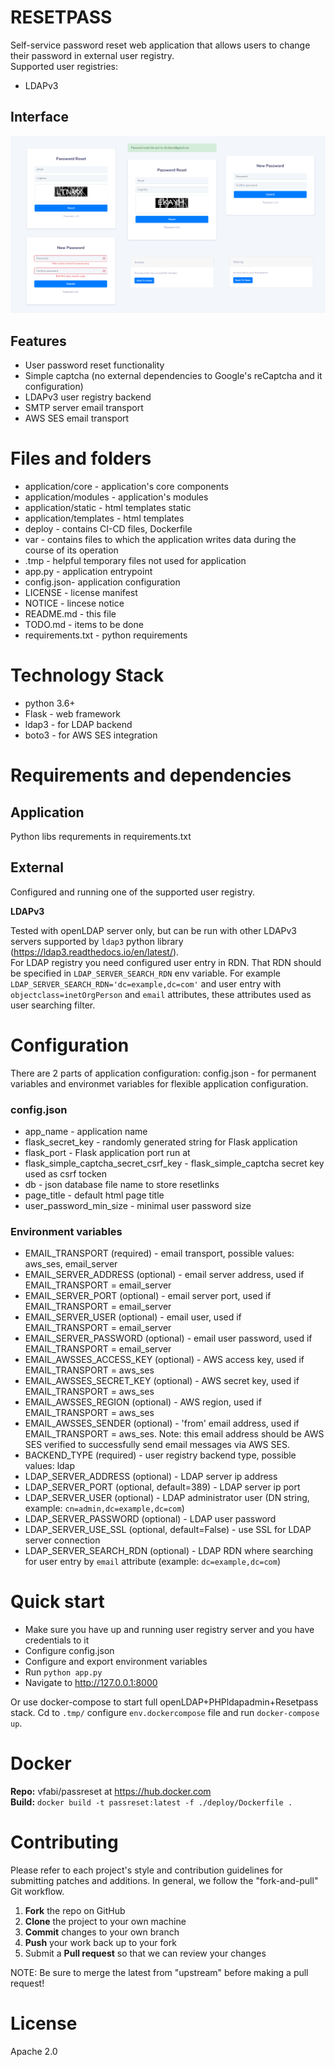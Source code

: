 # RESETPASS
Self-service password reset web application that allows users to change their password in external user registry.  
Supported user registries: 
- LDAPv3

## Interface
![Image description](.tmp/interface.png)

## Features
- User password reset functionality
- Simple captcha (no external dependencies to Google's reCaptcha and it configuration)
- LDAPv3 user registry backend
- SMTP server email transport
- AWS SES email transport


# Files and folders
- application/core - application's core components
- application/modules - application's modules
- application/static - html templates static
- application/templates - html templates
- deploy - contains CI-CD files, Dockerfile
- var - contains files to which the application writes data during the course of its operation
- .tmp - helpful temporary files not used for application
- app.py - application entrypoint
- config.json- application configuration
- LICENSE - license manifest
- NOTICE - lincese notice
- README.md - this file
- TODO.md - items to be done
- requirements.txt - python requirements


# Technology Stack
- python 3.6+
- Flask - web framework
- ldap3 - for LDAP backend
- boto3 - for AWS SES integration


# Requirements and dependencies
## Application
Python libs requrements in requirements.txt

## External
Configured and running one of the supported user registry.  

**LDAPv3**

Tested with openLDAP server only, but can be run with other LDAPv3 servers supported by `ldap3` python library (https://ldap3.readthedocs.io/en/latest/).  
For LDAP registry you need configured user entry in RDN. That RDN should be specified in `LDAP_SERVER_SEARCH_RDN` env variable. For example `LDAP_SERVER_SEARCH_RDN='dc=example,dc=com'` and user entry with `objectclass=inetOrgPerson` and `email` attributes, these attributes used as user searching filter.  


# Configuration
There are 2 parts of application configuration: config.json - for permanent variables and environmet variables for flexible application configuration.
### config.json
- app_name - application name
- flask_secret_key - randomly generated string for Flask application
- flask_port - Flask application port run at
- flask_simple_captcha_secret_csrf_key - flask_simple_captcha secret key used as csrf tocken
- db - json database file name to store resetlinks
- page_title - default html page title
- user_password_min_size - minimal user password size

### Environment variables
- EMAIL_TRANSPORT (required) - email transport, possible values: aws_ses, email_server
- EMAIL_SERVER_ADDRESS (optional) - email server address, used if EMAIL_TRANSPORT = email_server
- EMAIL_SERVER_PORT (optional) -  email server port, used if EMAIL_TRANSPORT = email_server
- EMAIL_SERVER_USER (optional) - email user, used if EMAIL_TRANSPORT = email_server
- EMAIL_SERVER_PASSWORD (optional) - email user password, used if EMAIL_TRANSPORT = email_server
- EMAIL_AWSSES_ACCESS_KEY (optional) - AWS access key, used if EMAIL_TRANSPORT = aws_ses
- EMAIL_AWSSES_SECRET_KEY (optional) - AWS secret key, used if EMAIL_TRANSPORT = aws_ses
- EMAIL_AWSSES_REGION (optional) - AWS region, used if EMAIL_TRANSPORT = aws_ses
- EMAIL_AWSSES_SENDER (optional) - 'from' email address, used if EMAIL_TRANSPORT = aws_ses. Note: this email address should be AWS SES verified to successfully send email messages via AWS SES.
- BACKEND_TYPE (required) - user registry backend type, possible values: ldap
- LDAP_SERVER_ADDRESS (optional) - LDAP server ip address
- LDAP_SERVER_PORT (optional, default=389) - LDAP server ip port
- LDAP_SERVER_USER (optional) - LDAP administrator user (DN string, example: `cn=admin,dc=example,dc=com`)
- LDAP_SERVER_PASSWORD (optional) - LDAP user password
- LDAP_SERVER_USE_SSL (optional, default=False) - use SSL for LDAP server connection
- LDAP_SERVER_SEARCH_RDN (optional) - LDAP RDN where searching for user entry by `email` attribute (example: `dc=example,dc=com`)


# Quick start
 - Make sure you have up and running user registry server and you have credentials to it
 - Configure config.json
 - Configure and export environment variables
 - Run `python app.py`
 - Navigate to http://127.0.0.1:8000

 Or use docker-compose to start full openLDAP+PHPldapadmin+Resetpass stack. Cd to `.tmp/` configure `env.dockercompose` file and run `docker-compose up`.


# Docker
**Repo:** vfabi/passreset at https://hub.docker.com  
**Build:** `docker build -t passreset:latest -f ./deploy/Dockerfile .`


# Contributing
Please refer to each project's style and contribution guidelines for submitting patches and additions. In general, we follow the "fork-and-pull" Git workflow.

 1. **Fork** the repo on GitHub
 2. **Clone** the project to your own machine
 3. **Commit** changes to your own branch
 4. **Push** your work back up to your fork
 5. Submit a **Pull request** so that we can review your changes

NOTE: Be sure to merge the latest from "upstream" before making a pull request!


# License
Apache 2.0